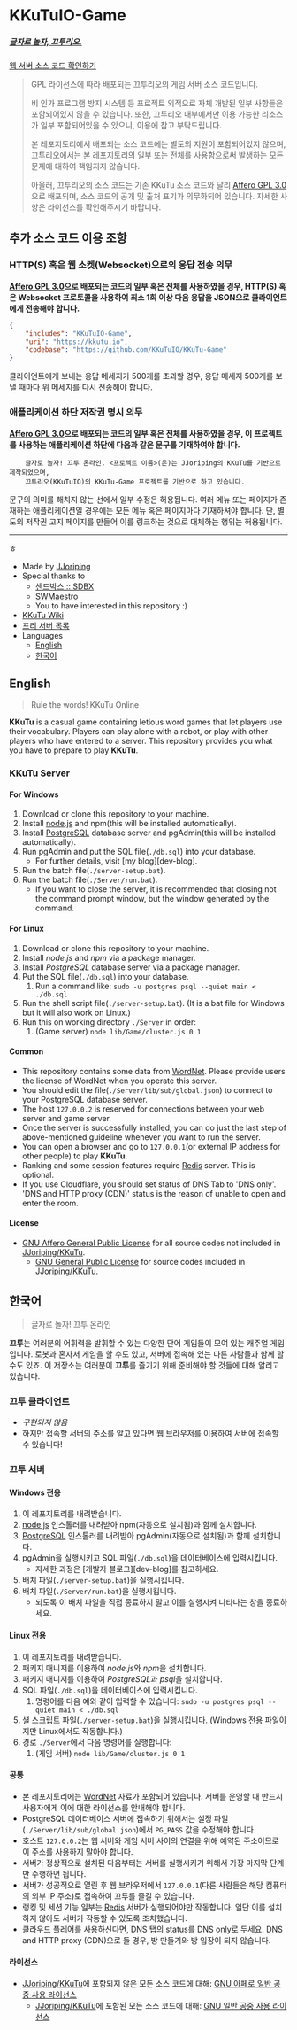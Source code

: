 # KKuTuIO-Game
##### [글자로 놀자, 끄투리오.](https://kkutu.io)
[웹 서버 소스 코드 확인하기](https://github.com/KKuTuIO/KKuTu-Web/tree/kkutuio)
> GPL 라이선스에 따라 배포되는 끄투리오의 게임 서버 소스 코드입니다.
> 
> 비 인가 프로그램 방지 시스템 등 프로젝트 외적으로 자체 개발된 일부 사항들은 포함되어있지 않을 수 있습니다.
또한, 끄투리오 내부에서만 이용 가능한 리소스가 일부 포함되어있을 수 있으니, 이용에 참고 부탁드립니다.
> 
> 본 레포지토리에서 배포되는 소스 코드에는 별도의 지원이 포함되어있지 않으며, 끄투리오에서는 본 레포지토리의 일부 또는 전체를 사용함으로써 발생하는 모든 문제에 대하여 책임지지 않습니다.
>
> 아울러, 끄투리오의 소스 코드는 기존 KKuTu 소스 코드와 달리 [Affero GPL 3.0](https://github.com/KKuTuIO/KKuTu-Game/blob/public/LICENSE)으로 배포되며, 소스 코드의 공개 및 출처 표기가 의무화되어 있습니다. 자세한 사항은 라이선스를 확인해주시기 바랍니다.

## 추가 소스 코드 이용 조항
### HTTP(S) 혹은 웹 소켓(Websocket)으로의 응답 전송 의무
**[Affero GPL 3.0](https://github.com/KKuTuIO/KKuTu-Game/blob/public/LICENSE)으로 배포되는 코드의 일부 혹은 전체를 사용하였을 경우, HTTP(S) 혹은 Websocket 프로토콜을 사용하여 최소 1회 이상 다음 응답을 JSON으로 클라이언트에게 전송해야 합니다.**
```json
{
	"includes": "KKuTuIO-Game",
	"uri": "https://kkutu.io",
	"codebase": "https://github.com/KKuTuIO/KKuTu-Game"
}
```

클라이언트에게 보내는 응답 메세지가 500개를 초과할 경우, 응답 메세지 500개를 보낼 때마다 위 메세지를 다시 전송해야 합니다.

### 애플리케이션 하단 저작권 명시 의무 
**[Affero GPL 3.0](https://github.com/KKuTuIO/KKuTu-Game/blob/public/LICENSE)으로 배포되는 코드의 일부 혹은 전체를 사용하였을 경우, 이 프로젝트를 사용하는 애플리케이션 하단에 다음과 같은 문구를 기재하여야 합니다.**

```
	글자로 놀자! 끄투 온라인. <프로젝트 이름>(은)는 JJoriping의 KKuTu를 기반으로 제작되었으며,
	끄투리오(KKuTuIO)의 KKuTu-Game 프로젝트를 기반으로 하고 있습니다.
```

문구의 의미를 해치지 않는 선에서 일부 수정은 허용됩니다.
여러 메뉴 또는 페이지가 존재하는 애플리케이션일 경우에는 모든 메뉴 혹은 페이지마다 기재하셔야 합니다.
단, 별도의 저작권 고지 페이지를 만들어 이를 링크하는 것으로 대체하는 행위는 허용됩니다.


<hr/>ㅎ

- Made by [JJoriping](http://blog.jjo.kr/)
- Special thanks to
    * [샌드박스 :: SDBX](http://cafe.naver.com/sdbx)
    * [SWMaestro](http://www.swmaestro.kr)
    * You to have interested in this repository :)
- [KKuTu Wiki](https://github.com/JJoriping/KKuTu/wiki)
- [프리 서버 목록](https://kkutu.kr/kkutu)
- Languages
    * [English](#english)
    * [한국어](#한국어)

## English
> Rule the words! KKuTu Online

**KKuTu** is a casual game containing letious word games that let players use their vocabulary.
Players can play alone with a robot, or play with other players who have entered to a server.
This repository provides you what you have to prepare to play **KKuTu**.

### KKuTu Server
#### For Windows
1. Download or clone this repository to your machine.
1. Install [node.js](https://nodejs.org/en/) and npm(this will be installed automatically).
1. Install [PostgreSQL](https://www.postgresql.org/) database server and pgAdmin(this will be installed automatically).
1. Run pgAdmin and put the SQL file(`./db.sql`) into your database.
	* For further details, visit [my blog][dev-blog].
1. Run the batch file(`./server-setup.bat`).
1. Run the batch file(`./Server/run.bat`).
	* If you want to close the server, it is recommended that closing not the command prompt window, but the window generated by the command.

#### For Linux
1. Download or clone this repository to your machine.
1. Install *node.js* and *npm* via a package manager.
1. Install *PostgreSQL* database server via a package manager.
1. Put the SQL file(`./db.sql`) into your database.
	1. Run a command like: `sudo -u postgres psql --quiet main < ./db.sql`
1. Run the shell script file(`./server-setup.bat`). (It is a bat file for Windows but it will also work on Linux.)
1. Run this on working directory `./Server` in order:
	1. (Game server) `node lib/Game/cluster.js 0 1`

#### Common
- This repository contains some data from [WordNet](https://wordnet.princeton.edu/). Please provide users the license of WordNet when you operate this server.
- You should edit the file(`./Server/lib/sub/global.json`) to connect to your PostgreSQL database server.
- The host `127.0.0.2` is reserved for connections between your web server and game server.
- Once the server is successfully installed, you can do just the last step of above-mentioned guideline whenever you want to run the server.
- You can open a browser and go to `127.0.0.1`(or external IP address for other people) to play **KKuTu**.
- Ranking and some session features require [Redis](https://redis.io/) server. This is optional.
- If you use Cloudflare, you should set status of DNS Tab to 'DNS only'. 'DNS and HTTP proxy (CDN)' status is the reason of unable to open and enter the room.

#### License
- [GNU Affero General Public License](https://github.com/KKuTuIO/KKuTu-Game/blob/public/LICENSE) for all source codes not included in [JJoriping/KKuTu](https://github.com/JJoriping/KKuTu). 
	- [GNU General Public License](https://github.com/JJoriping/KKuTu/blob/master/LICENSE) for source codes included in [JJoriping/KKuTu](https://github.com/JJoriping/KKuTu).

## 한국어
> 글자로 놀자! 끄투 온라인

**끄투**는 여러분의 어휘력을 발휘할 수 있는 다양한 단어 게임들이 모여 있는 캐주얼 게임입니다.
로봇과 혼자서 게임을 할 수도 있고, 서버에 접속해 있는 다른 사람들과 함께 할 수도 있죠.
이 저장소는 여러분이 **끄투**를 즐기기 위해 준비해야 할 것들에 대해 알리고 있습니다.

### 끄투 클라이언트
- *구현되지 않음*
- 하지만 접속할 서버의 주소를 알고 있다면 웹 브라우저를 이용하여 서버에 접속할 수 있습니다!

### 끄투 서버
#### Windows 전용
1. 이 레포지토리를 내려받습니다.
1. [node.js](https://nodejs.org/ko/) 인스톨러를 내려받아 npm(자동으로 설치됨)과 함께 설치합니다.
1. [PostgreSQL](https://www.postgresql.org/) 인스톨러를 내려받아 pgAdmin(자동으로 설치됨)과 함께 설치합니다.
1. pgAdmin을 실행시키고 SQL 파일(`./db.sql`)을 데이터베이스에 입력시킵니다.
	* 자세한 과정은 [개발자 블로그][dev-blog]를 참고하세요.
1. 배치 파일(`./server-setup.bat`)을 실행시킵니다.
1. 배치 파일(`./Server/run.bat`)을 실행시킵니다.
	* 되도록 이 배치 파일을 직접 종료하지 말고 이를 실행시켜 나타나는 창을 종료하세요.

#### Linux 전용
1. 이 레포지토리를 내려받습니다.
1. 패키지 매니저를 이용하여 *node.js*와 *npm*을 설치합니다.
1. 패키지 매니저를 이용하여 *PostgreSQL*과 *psql*을 설치합니다.
1. SQL 파일(`./db.sql`)을 데이터베이스에 입력시킵니다.
	1. 명령어를 다음 예와 같이 입력할 수 있습니다: `sudo -u postgres psql --quiet main < ./db.sql`
1. 섈 스크립트 파일(`./server-setup.bat`)을 실행시킵니다. (Windows 전용 파일이지만 Linux에서도 작동합니다.)
1. 경로 `./Server`에서 다음 명령어를 실행합니다:
	1. (게임 서버) `node lib/Game/cluster.js 0 1`

#### 공통
- 본 레포지토리에는 [WordNet](https://wordnet.princeton.edu/) 자료가 포함되어 있습니다. 서버를 운영할 때 반드시 사용자에게 이에 대한 라이선스를 안내해야 합니다.
- PostgreSQL 데이터베이스 서버에 접속하기 위해서는 설정 파일(`./Server/lib/sub/global.json`)에서 `PG_PASS` 값을 수정해야 합니다.
- 호스트 `127.0.0.2`는 웹 서버와 게임 서버 사이의 연결을 위해 예약된 주소이므로 이 주소를 사용하지 말아야 합니다.
- 서버가 정상적으로 설치된 다음부터는 서버를 실행시키기 위해서 가장 마지막 단계만 수행하면 됩니다.
- 서버가 성공적으로 열린 후 웹 브라우저에서 `127.0.0.1`(다른 사람들은 해당 컴퓨터의 외부 IP 주소)로 접속하여 끄투를 즐길 수 있습니다.
- 랭킹 및 세션 기능 일부는 [Redis](https://redis.io/) 서버가 실행되어야만 작동합니다. 일단 이를 설치하지 않아도 서버가 작동할 수 있도록 조치했습니다.
- 클라우드 플레어를 사용하신다면, DNS 탭의 status를 DNS only로 두세요. DNS and HTTP proxy (CDN)으로 둘 경우, 방 만들기와 방 입장이 되지 않습니다.

#### 라이선스
- [JJoriping/KKuTu](https://github.com/JJoriping/KKuTu)에 포함되지 않은 모든 소스 코드에 대해: [GNU 아페로 일반 공중 사용 라이선스](https://github.com/KKuTuIO/KKuTu-Game/blob/public/LICENSE)
	- [JJoriping/KKuTu](https://github.com/JJoriping/KKuTu)에 포함된 모든 소스 코드에 대해: [GNU 일반 공중 사용 라이선스](https://github.com/JJoriping/KKuTu/blob/master/LICENSE)

[kkutuio]: https://kkutu.io
[kkutuio-cafe]: https://cafe.kkutu.io/kkutuio